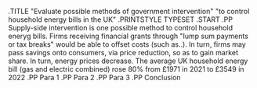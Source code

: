 .TITLE "Evaluate possible methods of government intervention" "to control household energy bills in the UK"
.PRINTSTYLE TYPESET
.START
.PP
Supply-side intervention is one possible method to control household eneryg bills. Firms receiving financial grants through "lump sum payments or tax breaks" would be able to offset costs (such as..). In turn, firms may pass savings onto consumers, via price reduction, so as to gain market share. In turn, energy prices decrease.
The average UK household energy bill (gas and electric combined) rose 80% from £1971 in 2021 to £3549 in 2022
.PP
Para 1
.PP
Para 2
.PP
Para 3
.PP
Conclusion

